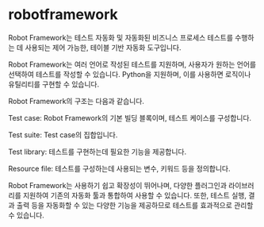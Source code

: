 # robotframework

Robot Framework는 테스트 자동화 및 자동화된 비즈니스 프로세스 테스트를 수행하는 데 사용되는 제어 가능한, 테이블 기반 자동화 도구입니다.

Robot Framework는 여러 언어로 작성된 테스트를 지원하며, 사용자가 원하는 언어를 선택하여 테스트를 작성할 수 있습니다. Python을 지원하며, 이를 사용하면 로직이나 유틸리티를 구현할 수 있습니다.

Robot Framework의 구조는 다음과 같습니다.

Test case: Robot Framework의 기본 빌딩 블록이며, 테스트 케이스를 구성합니다.

Test suite: Test case의 집합입니다.

Test library: 테스트를 구현하는데 필요한 기능을 제공합니다.

Resource file: 테스트를 구성하는데 사용되는 변수, 키워드 등을 정의합니다.

Robot Framework는 사용하기 쉽고 확장성이 뛰어나며, 다양한 플러그인과 라이브러리를 지원하여 기존의 자동화 툴과 통합하여 사용할 수 있습니다. 또한, 테스트 실행, 결과 출력 등을 자동화할 수 있는 다양한 기능을 제공하므로 테스트를 효과적으로 관리할 수 있습니다.
